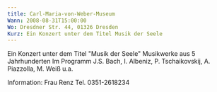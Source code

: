 ```yaml
---
title: Carl-Maria-von-Weber-Museum
Wann: 2008-08-31T15:00:00
Wo: Dresdner Str. 44, 01326 Dresden
Kurz: Ein Konzert unter dem Titel Musik der Seele
---
```


Ein Konzert unter dem Titel "Musik der Seele"
Musikwerke aus 5 Jahrhunderten 
Im Programm J.S. Bach, I. Albeniz, P. Tschaikovskij, A. Piazzolla, M. Weiß u.a. 

Information:
Frau Renz
Tel. 0351-2618234